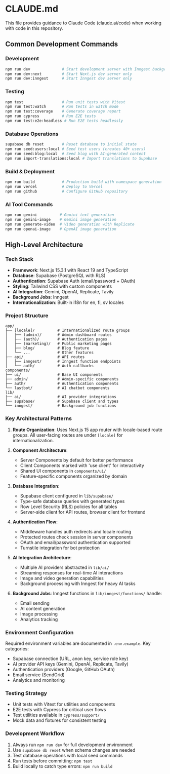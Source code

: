 # CLAUDE.md

This file provides guidance to Claude Code (claude.ai/code) when working with code in this repository.

## Common Development Commands

### Development
```bash
npm run dev              # Start development server with Inngest background jobs
npm run dev:next         # Start Next.js dev server only
npm run dev:inngest      # Start Inngest dev server only
```

### Testing
```bash
npm test                 # Run unit tests with Vitest
npm run test:watch       # Run tests in watch mode
npm run test:coverage    # Generate coverage report
npm run cypress          # Run E2E tests
npm run test:e2e:headless # Run E2E tests headlessly
```

### Database Operations
```bash
supabase db reset        # Reset database to initial state
npm run seed:users:local # Seed test users (creates 40+ users)
npm run seed:blog:local  # Seed blog with AI-generated content
npm run import-translations:local # Import translations to Supabase
```

### Build & Deployment
```bash
npm run build            # Production build with namespace generation
npm run vercel           # Deploy to Vercel
npm run github           # Configure GitHub repository
```

### AI Tool Commands
```bash
npm run gemini          # Gemini text generation
npm run gemini-image    # Gemini image generation
npm run generate-video  # Video generation with Replicate
npm run openai-image    # OpenAI image generation
```

## High-Level Architecture

### Tech Stack
- **Framework**: Next.js 15.3.1 with React 19 and TypeScript
- **Database**: Supabase (PostgreSQL with RLS)
- **Authentication**: Supabase Auth (email/password + OAuth)
- **Styling**: Tailwind CSS with custom components
- **AI Integration**: Gemini, OpenAI, Replicate, Tavily
- **Background Jobs**: Inngest
- **Internationalization**: Built-in i18n for en, fi, sv locales

### Project Structure
```
app/
├── [locale]/          # Internationalized route groups
│   ├── (admin)/       # Admin dashboard routes
│   ├── (auth)/        # Authentication pages
│   ├── (marketing)/   # Public marketing pages
│   ├── blog/          # Blog feature
│   └── ...            # Other features
├── api/               # API routes
│   ├── inngest/       # Inngest function endpoints
│   └── auth/          # Auth callbacks
components/
├── ui/                # Base UI components
├── admin/             # Admin-specific components
├── auth/              # Authentication components
└── lastbot/           # AI chatbot components
lib/
├── ai/                # AI provider integrations
├── supabase/          # Supabase client and types
└── inngest/           # Background job functions
```

### Key Architectural Patterns

1. **Route Organization**: Uses Next.js 15 app router with locale-based route groups. All user-facing routes are under `[locale]` for internationalization.

2. **Component Architecture**: 
   - Server Components by default for better performance
   - Client Components marked with 'use client' for interactivity
   - Shared UI components in `components/ui/`
   - Feature-specific components organized by domain

3. **Database Integration**:
   - Supabase client configured in `lib/supabase/`
   - Type-safe database queries with generated types
   - Row Level Security (RLS) policies for all tables
   - Server-side client for API routes, browser client for frontend

4. **Authentication Flow**:
   - Middleware handles auth redirects and locale routing
   - Protected routes check session in server components
   - OAuth and email/password authentication supported
   - Turnstile integration for bot protection

5. **AI Integration Architecture**:
   - Multiple AI providers abstracted in `lib/ai/`
   - Streaming responses for real-time AI interactions
   - Image and video generation capabilities
   - Background processing with Inngest for heavy AI tasks

6. **Background Jobs**: Inngest functions in `lib/inngest/functions/` handle:
   - Email sending
   - AI content generation
   - Image processing
   - Analytics tracking

### Environment Configuration
Required environment variables are documented in `.env.example`. Key categories:
- Supabase connection (URL, anon key, service role key)
- AI provider API keys (Gemini, OpenAI, Replicate, Tavily)
- Authentication providers (Google, GitHub OAuth)
- Email service (SendGrid)
- Analytics and monitoring

### Testing Strategy
- Unit tests with Vitest for utilities and components
- E2E tests with Cypress for critical user flows
- Test utilities available in `cypress/support/`
- Mock data and fixtures for consistent testing

### Development Workflow
1. Always run `npm run dev` for full development environment
2. Use `supabase db reset` when schema changes are needed
3. Test database operations with local seed commands
4. Run tests before committing: `npm test`
5. Build locally to catch type errors: `npm run build`